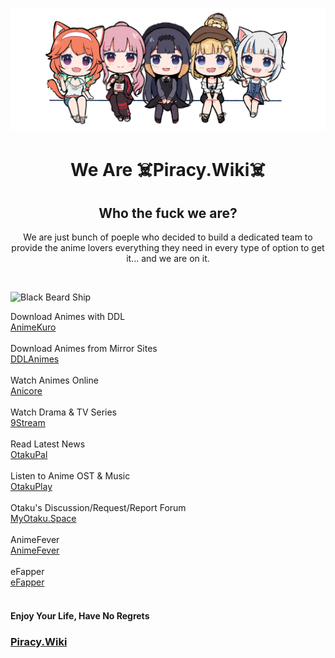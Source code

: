 <img src="h.png"></img>

<h1 align="center">We Are ☠️Piracy.Wiki☠️</h1>

<h2 align="center"> Who the fuck we are? </h2>

<p align="center"> We are just bunch of poeple who decided to build a dedicated team to provide the anime lovers everything they need in every type of option to get it... and we are on it.</p><br>

![Black Beard Ship](https://i.imgur.com/m3YNxjQ.jpg)

Download Animes with DDL <br>
[AnimeKuro](https://animekuro.org)<br>
<br>
Download Animes from Mirror Sites <br>
[DDLAnimes](https://ddlanimes.com)<br>
<br>
Watch Animes Online<br>
[Anicore](https://anicore.org)<br>
<br>
Watch Drama & TV Series <br>
[9Stream](https://9stream.io)<br>
<br>
Read Latest News<br>
[OtakuPal](https://otakupal.com/)<br>
<br>
Listen to Anime OST & Music <br>
[OtakuPlay](https://otakuplay.moe/)<br>
<br>
Otaku's Discussion/Request/Report Forum<br>
[MyOtaku.Space](https://MyOtaku.space/)<br>
<br>
AnimeFever<br>
[AnimeFever](https://animefever.xyz/)<br>
<br>
eFapper<br>
[eFapper](https://efapper.com/)<br>
<br>

#### Enjoy Your Life, Have No Regrets

<h3><a href="https://piracy.wiki">Piracy.Wiki</a></h3>


